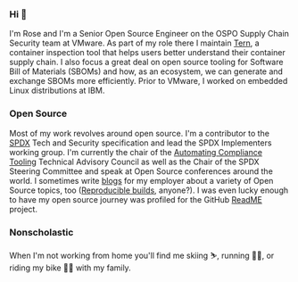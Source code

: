 ### Hi 👋

I'm Rose and I'm a Senior Open Source Engineer on the OSPO Supply Chain Security team at VMware. As part of my role there I maintain [Tern](https://github.com/tern-tools/tern), a container inspection tool that helps users better understand their container supply chain. I also focus a great deal on open source tooling for Software Bill of Materials (SBOMs) and how, as an ecosystem, we can generate and exchange SBOMs more efficiently. Prior to VMware, I worked on embedded Linux distributions at IBM. 

### Open Source 
Most of my work revolves around open source. I'm a contributor to the [SPDX](https://spdx.dev/about/) Tech and Security specification and lead the SPDX Implementers working group. I'm currently the chair of the [Automating Compliance Tooling](https://github.com/act-project/TAC) Technical Advisory Council as well as the Chair of the SPDX Steering Committee and speak at Open Source conferences around the world. I sometimes write [blogs](https://blogs.vmware.com/opensource/?s=rose+judge) for my employer about a variety of Open Source topics, too ([Reproducible builds](https://blogs.vmware.com/opensource/2022/07/14/what-makes-a-build-reproducible-part-2), anyone?). I was even lucky enough to have my open source journey was profiled for the GitHub [ReadME](https://github.com/readme/stories/rose-judge) project. 

### Nonscholastic
When I'm not working from home you'll find me skiing ⛷️, running 🏃‍♀️, or riding my bike 🚴‍♀️ with my family.

<!--
**rnjudge/rnjudge** is a ✨ _special_ ✨ repository because its `README.md` (this file) appears on your GitHub profile.

Here are some ideas to get you started:

- 🔭 I’m currently working on ...
- 🌱 I’m currently learning ...
-  I’m looking to collaborate on ...
- 🤔 I’m looking for help with ...
- 💬 Ask me about ...
-  ...
- 😄 Pronouns: ...
- 
-->
